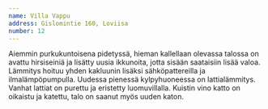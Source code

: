 ```yaml
---
name: Villa Vappu
address: Gislomintie 160, Loviisa
number: 12
---
```

Aiemmin purkukuntoisena pidetyssä, hieman kallellaan olevassa talossa on avattu hirsiseiniä ja lisätty uusia ikkunoita, jotta sisään saataisiin lisää valoa. Lämmitys hoituu yhden kakluunin lisäksi sähköpattereilla ja ilmalämpöpumpulla. Uudessa pienessä kylpyhuoneessa on lattialämmitys. Vanhat lattiat on purettu ja eristetty luomuvillalla. Kuistin vino katto on oikaistu ja katettu, talo on saanut myös uuden katon. 
